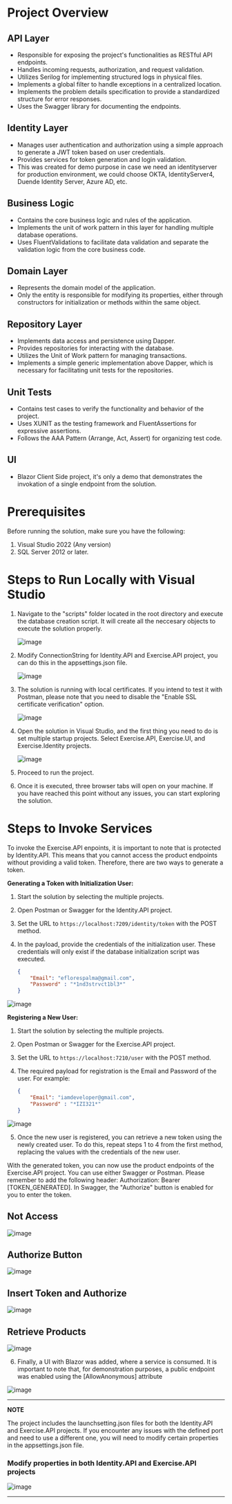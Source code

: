 # Project Overview

## API Layer
- Responsible for exposing the project's functionalities as RESTful API endpoints.
- Handles incoming requests, authorization, and request validation.
- Utilizes Serilog for implementing structured logs in physical files.
- Implements a global filter to handle exceptions in a centralized location.
- Implements the problem details specification to provide a standardized structure for error responses.
- Uses the Swagger library for documenting the endpoints.

## Identity Layer
- Manages user authentication and authorization using a simple approach to generate a JWT token based on user credentials.
- Provides services for token generation and login validation.
- This was created for demo purpose in case we need an identityserver for production environment, we could choose OKTA, IdentityServer4, Duende Identity Server, Azure AD, etc. 

## Business Logic
- Contains the core business logic and rules of the application.
- Implements the unit of work pattern in this layer for handling multiple database operations.
- Uses FluentValidations to facilitate data validation and separate the validation logic from the core business code.

## Domain Layer
- Represents the domain model of the application.
- Only the entity is responsible for modifying its properties, either through constructors for initialization or methods within the same object.

## Repository Layer
- Implements data access and persistence using Dapper.
- Provides repositories for interacting with the database.
- Utilizes the Unit of Work pattern for managing transactions.
- Implements a simple generic implementation above Dapper, which is necessary for facilitating unit tests for the repositories.

## Unit Tests
- Contains test cases to verify the functionality and behavior of the project.
- Uses XUNIT as the testing framework and FluentAssertions for expressive assertions.
- Follows the AAA Pattern (Arrange, Act, Assert) for organizing test code.

## UI
- Blazor Client Side project, it's only a demo that demonstrates the invokation of a single endpoint from the solution.

  
# Prerequisites

Before running the solution, make sure you have the following:

1. Visual Studio 2022 (Any version)
2. SQL Server 2012 or later.

# Steps to Run Locally with Visual Studio

1. Navigate to the "scripts" folder located in the root directory and execute the database creation script. It will create all the neccesary objects to execute the solution properly.

   ![image](https://github.com/eflorespalma/dotnet-exercise-solution/assets/2238801/280dcc83-59ea-4fae-befa-337c4e8963a8)
   
2. Modify ConnectionString for Identity.API and Exercise.API project, you can do this in the appsettings.json file.
   
   ![image](https://github.com/eflorespalma/dotnet-exercise-solution/assets/2238801/6346f4ae-325c-4748-ae0c-6ff436d4103d)

3. The solution is running with local certificates. If you intend to test it with Postman, please note that you need to disable the "Enable SSL certificate verification" option.

   ![image](https://github.com/eflorespalma/dotnet-exercise-solution/assets/2238801/6380b601-ca22-42a5-9b2e-e4efc779cc1b)
   
4. Open the solution in Visual Studio, and the first thing you need to do is set multiple startup projects. Select Exercise.API, Exercise.UI, and Exercise.Identity projects.

    ![image](https://github.com/eflorespalma/dotnet-exercise-solution/assets/2238801/39f84a7c-25a9-4546-a120-021337e36a4b)
   
5. Proceed to run the project.
6. Once it is executed, three browser tabs will open on your machine. If you have reached this point without any issues, you can start exploring the solution.

# Steps to Invoke Services

To invoke the Exercise.API enpoints, it is important to note that is protected by Identity.API. This means that you cannot access the product endpoints without providing a valid token. Therefore, there are two ways to generate a token.

**Generating a Token with Initialization User:**

1. Start the solution by selecting the multiple projects.
2. Open Postman or Swagger for the Identity.API project.
3. Set the URL to `https://localhost:7209/identity/token` with the POST method.
4. In the payload, provide the credentials of the initialization user. These credentials will only exist if the database initialization script was executed.

    ```json
    {
        "Email": "eflorespalma@gmail.com",
        "Password" : "*1nd3strvct1bl3*"
    }
    ```
![image](https://github.com/eflorespalma/dotnet-exercise-solution/assets/2238801/afc5b420-e655-4f91-b96c-aa6837bc9206)

**Registering a New User:**

1. Start the solution by selecting the multiple projects.
2. Open Postman or Swagger for the Exercise.API project.
3. Set the URL to `https://localhost:7210/user` with the POST method.
4. The required payload for registration is the Email and Password of the user. For example:

    ```json
    {
        "Email": "iamdeveloper@gmail.com",
        "Password" : "*IZI321*"
    }
    ```  
![image](https://github.com/eflorespalma/dotnet-exercise-solution/assets/2238801/6b07b090-5bee-4c06-a034-85d46cbdfd66)

5. Once the new user is registered, you can retrieve a new token using the newly created user. To do this, repeat steps 1 to 4 from the first method, replacing the values with the credentials of the new user.

With the generated token, you can now use the product endpoints of the Exercise.API project. You can use either Swagger or Postman. Please remember to add the following header: Authorization: Bearer [TOKEN_GENERATED]. In Swagger, the "Authorize" button is enabled for you to enter the token.

## Not Access
![image](https://github.com/eflorespalma/dotnet-exercise-solution/assets/2238801/ba1a60de-2dae-41d1-b07f-b2c236433307)

## Authorize Button
![image](https://github.com/eflorespalma/dotnet-exercise-solution/assets/2238801/078539b5-45f3-489f-a8f8-debce8987cef)

## Insert Token and Authorize
![image](https://github.com/eflorespalma/dotnet-exercise-solution/assets/2238801/839a94a4-d37c-49d8-8289-ee82aec4e8e1)

## Retrieve Products
![image](https://github.com/eflorespalma/dotnet-exercise-solution/assets/2238801/3cc3712f-8054-44ba-8ddf-b8e0b99a532d)

6. Finally, a UI with Blazor was added, where a service is consumed. It is important to note that, for demonstration purposes, a public endpoint was enabled using the [AllowAnonymous] attribute

![image](https://github.com/eflorespalma/dotnet-exercise-solution/assets/2238801/49058c41-8daa-4ad3-8fb1-d775c3eaae6a)

 ---
**NOTE**

The project includes the launchsetting.json files for both the Identity.API and Exercise.API projects. If you encounter any issues with the defined port and need to use a different one, you will need to modify certain properties in the appsettings.json file.

### Modify properties in both Identity.API and Exercise.API projects

![image](https://github.com/eflorespalma/dotnet-exercise-solution/assets/2238801/2bd93a5d-5ef0-43b5-8d59-1916c572330f)

--- 

